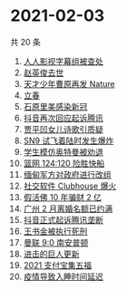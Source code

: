 # 2021-02-03

共 20 条

<!-- BEGIN -->
<!-- 最后更新时间 Wed Feb 03 2021 23:04:31 GMT+0800 (CST) -->

1. [人人影视字幕组被查处](https://www.zhihu.com/search?q=人人影视字幕组)
2. [赵英俊去世](https://www.zhihu.com/search?q=赵英俊去世)
3. [天才少年曹原再发 Nature](https://www.zhihu.com/search?q=曹原)
4. [立春](https://www.zhihu.com/search?q=立春)
5. [石原里美感染新冠](https://www.zhihu.com/search?q=石原里美新冠)
6. [抖音再次回应起诉腾讯](https://www.zhihu.com/search?q=抖音起诉腾讯)
7. [贾平凹女儿诗歌引质疑](https://www.zhihu.com/search?q=贾平凹女儿)
8. [SN9 试飞着陆时发生爆炸](https://www.zhihu.com/search?q=sn9)
9. [学生模仿奥特曼被劝退](https://www.zhihu.com/search?q=学生模仿奥特曼)
10. [篮网 124:120 险胜快船](https://www.zhihu.com/search?q=篮网)
11. [缅甸军方对政府进行改组](https://www.zhihu.com/search?q=缅甸军方)
12. [社交软件 Clubhouse 爆火](https://www.zhihu.com/search?q=clubhouse)
13. [假活佛 10 年骗财 2 亿](https://www.zhihu.com/search?q=假活佛)
14. [广州 2 月离婚名额已约满](https://www.zhihu.com/search?q=预约离婚)
15. [抖音正式起诉腾讯垄断](https://www.zhihu.com/search?q=抖音起诉腾讯)
16. [王书金被执行死刑](https://www.zhihu.com/search?q=王书金)
17. [曼联 9:0 南安普顿](https://www.zhihu.com/search?q=曼联)
18. [进击的巨人更新](https://www.zhihu.com/search?q=进击的巨人)
19. [2021 支付宝集五福](https://www.zhihu.com/search?q=支付宝五福)
20. [疫情导致入睡时间延迟](https://www.zhihu.com/search?q=睡眠周期)

<!-- END -->
